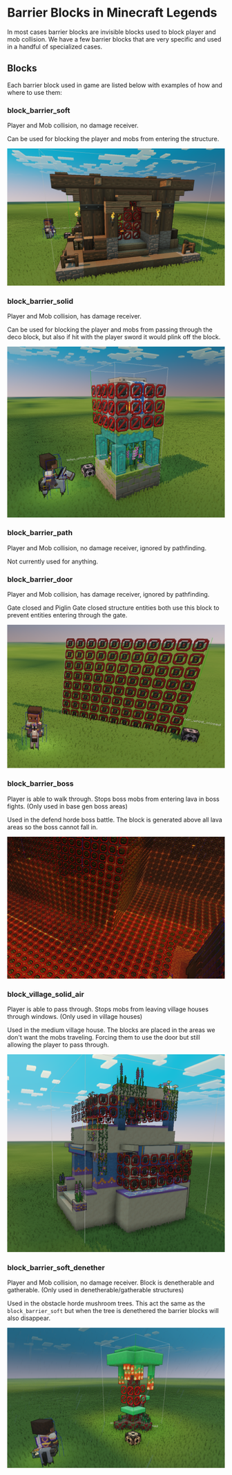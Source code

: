 # Barrier Blocks in Minecraft Legends

In most cases barrier blocks are invisible blocks used to block player and mob collision. We have a few barrier blocks that are very specific and used in a handful of specialized cases.

## Blocks

Each barrier block used in game are listed below with examples of how and where to use them:

### block_barrier_soft

Player and Mob collision, no damage receiver.

Can be used for blocking the player and mobs from entering the structure.

![block_barrier_soft](images/barrier_blocks/image01.png)

### block_barrier_solid

Player and Mob collision, has damage receiver.

Can be used for blocking the player and mobs from passing through the deco block, but also if hit with the player sword it would plink off the block.

![block_barrier_solid](images/barrier_blocks/image02.png)

### block_barrier_path

Player and Mob collision, no damage receiver, ignored by pathfinding.

Not currently used for anything.

### block_barrier_door

Player and Mob collision, has damage receiver, ignored by pathfinding.

Gate closed and Piglin Gate closed structure entities both use this block to prevent entities entering through the gate.

![block_barrier_door](images/barrier_blocks/image03.png)

### block_barrier_boss

Player is able to walk through. Stops boss mobs from entering lava in boss fights. (Only used in base gen boss areas)

Used in the defend horde boss battle. The block is generated above all lava areas so the boss cannot fall in.

![block_barrier_boss](images/barrier_blocks/image04.png)

### block_village_solid_air

Player is able to pass through. Stops mobs from leaving village houses through windows. (Only used in village houses)

Used in the medium village house. The blocks are placed in the areas we don't want the mobs traveling. Forcing them to use the door but still allowing the player to pass through.

![block_village_solid_air](images/barrier_blocks/image05.png)

### block_barrier_soft_denether

Player and Mob collision, no damage receiver. Block is denetherable and gatherable. (Only used in denetherable/gatherable structures)

Used in the obstacle horde mushroom trees. This act the same as the `block_barrier_soft` but when the tree is denethered the barrier blocks will also disappear.

![block_barrier_soft_denether](images/barrier_blocks/image06.png)
